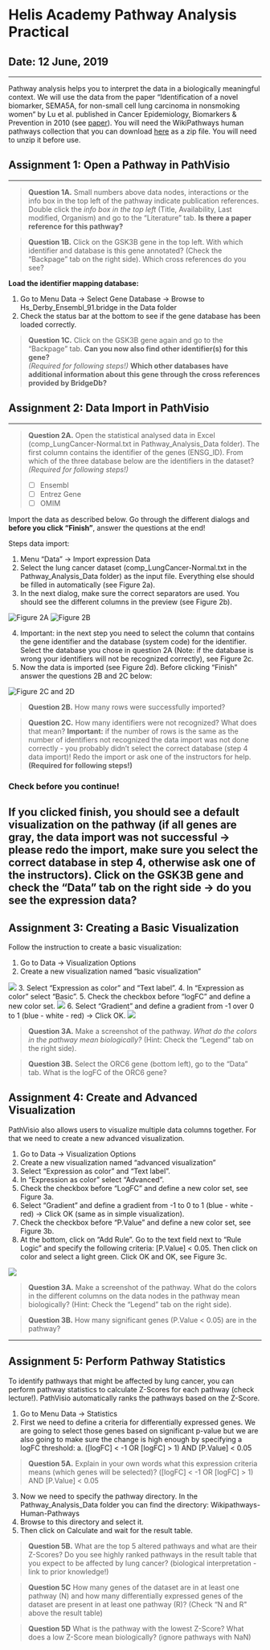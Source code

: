 Helis Academy Pathway Analysis Practical
==============================================================================
## Date: 12 June, 2019
-----------------------
Pathway analysis helps you to interpret the data in a biologically meaningful context. We will use the data from the paper “Identification 
of a novel biomarker, SEMA5A, for non-small cell lung carcinoma in nonsmoking women“ by Lu et al. published in Cancer Epidemiology, 
Biomarkers & Prevention in 2010 (see [paper](https://cebp.aacrjournals.org/content/19/10/2590.long)). You will need the WikiPathways human pathways collection that you can download [here](http://www.wikipathways.org/wpi/batchDownload.php?species=Homo%20sapiens&fileType=gpml&tag=Curation:AnalysisCollection) as a 
zip file. You will need to unzip it before use.

## Assignment 1: Open a Pathway in PathVisio
---------------------------------------------
> **Question 1A.** Small numbers above data nodes, interactions or the info box in the top left of the pathway indicate publication references. 
> Double click the *info box in the top left* (Title, Availability, Last modified, Organism) and go to the “Literature” tab. 
> **Is there a paper reference for this pathway?**

> **Question 1B.** Click on the GSK3B gene in the top left. With which identifier and database is this gene annotated? (Check the “Backpage” 
> tab on the right side).  Which cross references do you see?

**Load the identifier mapping database:** 
1.	Go to Menu Data → Select Gene Database → Browse to Hs_Derby_Ensembl_91.bridge in the Data folder
2.	Check the status bar at the bottom to see if the gene database has been loaded correctly. 

> **Question 1C.** Click on the GSK3B gene again and go to the “Backpage” tab. **Can you now also find other identifier(s) for this gene?**  
> *(Required for following steps!)*
> **Which other databases have additional information about this gene through the cross references provided by BridgeDb?**

## Assignment 2: Data Import in PathVisio
-------------------------------------------
> **Question 2A.** Open the statistical analysed data in Excel (comp_LungCancer-Normal.txt in Pathway_Analysis_Data folder). The first column 
> contains the identifier of the genes (ENSG_ID). From which of the three database below are the identifiers in the dataset? 
> *(Required for following steps!)*
>
> - [ ]    Ensembl
> - [ ]    Entrez Gene
> - [ ]    OMIM

Import the data as described below. Go through the different dialogs and **before you click “Finish”**, answer the questions at the end! 

Steps data import:
1.	Menu “Data” → Import expression Data
2.	Select the lung cancer dataset (comp_LungCancer-Normal.txt in the Pathway_Analysis_Data folder) as the input file. Everything else 
should be filled in automatically (see Figure 2a).
3.	In the next dialog, make sure the correct separators are used. You should see the different columns in the preview (see Figure 2b).

![Figure 2A](https://github.com/LaurenDupuis/Helis-Academy-Omics-June-2019/blob/master/images/Figure2A_PA.png)
![Figure 2B](https://github.com/LaurenDupuis/Helis-Academy-Omics-June-2019/blob/master/images/Figure2B_PA.png)

4.	Important: in the next step you need to select the column that contains the gene identifier and the database (system code) for 
the identifier. Select the database you chose in question 2A (Note: if the database is wrong your identifiers will not be recognized 
correctly), see Figure 2c. 
5.	Now the data is imported (see Figure 2d). Before clicking “Finish” answer the questions 2B and 2C below:

![Figure 2C and 2D](https://github.com/LaurenDupuis/Helis-Academy-Omics-June-2019/blob/master/images/Figure2C_2D_PA.png)

> **Question 2B.** How many rows were successfully imported?

> **Question 2C.** How many identifiers were not recognized? What does that mean? 
> **Important:** if the number of rows is the same as the number of identifiers not recognized the data import was not done correctly - 
> you probably didn’t select the correct database (step 4 data import)! Redo the import or ask one of the instructors for help. 
> **(Required for following steps!)**

### **Check before you continue!**
If you clicked finish, you should see a default visualization on the pathway (if all genes are gray, the data import was not 
successful → please redo the import, make sure you select the correct database in step 4, otherwise ask one of the instructors). 
Click on the GSK3B gene and check the “Data” tab on the right side → do you see the expression data?
-----------------------------------------------------------------------------------------------------------------------------------

## Assignment 3: Creating a Basic Visualization
Follow the instruction to create a basic visualization:

1.	Go to Data → Visualization Options
2.	Create a new visualization named “basic visualization”

![ ](https://github.com/LaurenDupuis/Helis-Academy-Omics-June-2019/blob/master/images/Data_Vis_1_PA.png)
3.	Select “Expression as color” and “Text label”. 
4.	In “Expression as color” select “Basic”.
5.	Check the checkbox before “logFC” and define a new color set.
![ ](https://github.com/LaurenDupuis/Helis-Academy-Omics-June-2019/blob/master/images/Data_Vis_2_PA.png)
6.	Select “Gradient” and define a gradient from -1 over 0 to 1 (blue - white - red) → Click OK.
![ ](https://github.com/LaurenDupuis/Helis-Academy-Omics-June-2019/blob/master/images/Data_Vis_3_PA.png)

> **Question 3A.** Make a screenshot of the pathway. *What do the colors in the pathway mean biologically?* (Hint: Check the “Legend” tab 
> on the right side). 

> **Question 3B.** Select the ORC6 gene (bottom left), go to the “Data” tab. What is the logFC of the ORC6 gene?

## Assignment 4: Create and Advanced Visualization
PathVisio also allows users to visualize multiple data columns together. For that we need to create a new advanced visualization.

1.	Go to Data → Visualization Options
2.	Create a new visualization named “advanced visualization”
3.	Select “Expression as color” and “Text label”. 
4.	In “Expression as color” select “Advanced”.
5.	Check the checkbox before “LogFC” and define a new color set, see Figure 3a.
6.	Select “Gradient” and define a gradient from -1 to 0 to 1 (blue - white - red) → Click OK (same as in simple visualization).
7.	Check the checkbox before “P.Value” and define a new color set, see Figure 3b.
8.	At the bottom, click on “Add Rule”. Go to the text field next to “Rule Logic” and specify the following criteria: [P.Value] < 0.05. Then click on color and select a light green. Click OK and OK, see Figure 3c. 

![ ](https://github.com/LaurenDupuis/Helis-Academy-Omics-June-2019/blob/master/images/Fig4.png)

> **Question 3A.** Make a screenshot of the pathway. What do the colors in the different columns on the data nodes in the pathway mean 
> biologically? (Hint: Check the “Legend” tab on the right side). 

> **Question 3B.** How many significant genes (P.Value < 0.05) are in the pathway?

-------------------------------------------------------------------------------------------------------

## Assignment 5: Perform Pathway Statistics

To identify pathways that might be affected by lung cancer, you can perform pathway statistics to calculate Z-Scores for each pathway (check lecture!). PathVisio automatically ranks the pathways based on the Z-Score. 

1.	Go to Menu Data → Statistics
2.	First we need to define a criteria for differentially expressed genes. We are going to select those genes based on significant p-value but we are also going to make sure the change is high enough by specifying a logFC threshold:
    a.	([logFC] < -1 OR [logFC] > 1) AND [P.Value] < 0.05

> **Question 5A.** Explain in your own words what this expression criteria means (which genes will be selected)?
> ([logFC] < -1 OR [logFC] > 1) AND [P.Value] < 0.05

3.	Now we need to specify the pathway directory. In the Pathway_Analysis_Data folder you can find the directory: 
Wikipathways-Human-Pathways
4.	Browse to this directory and select it. 
5.	Then click on Calculate and wait for the result table.

> **Question 5B.** What are the top 5 altered pathways and what are their Z-Scores? Do you see highly ranked pathways in the result 
> table that you expect to be affected by lung cancer? (biological interpretation - link to prior knowledge!)

> **Question 5C** How many genes of the dataset are in at least one pathway (N) and how many differentially expressed genes of the 
> dataset are present in at least one pathway (R)? (Check “N and R" above the result table)

> **Question 5D** What is the pathway with the lowest Z-Score? What does a low Z-Score mean biologically? (ignore pathways with NaN)



